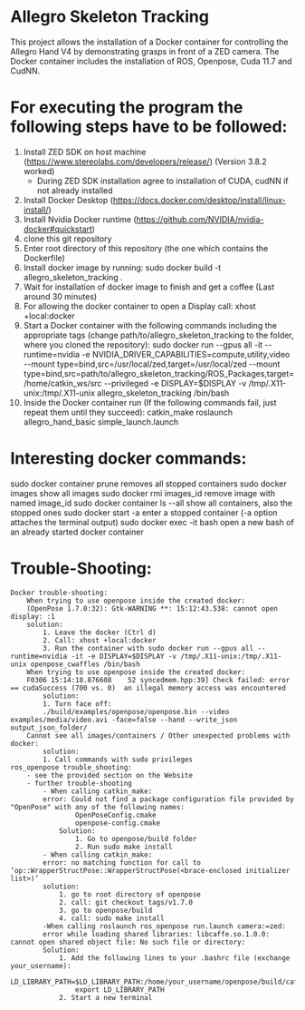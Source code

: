 # Allegro Skeleton Tracking

This project allows the installation of a Docker container for controlling the Allegro Hand V4 by demonstrating grasps in front of a ZED camera.
The Docker container includes the installation of ROS, Openpose, Cuda 11.7 and CudNN.

# For executing the program the following steps have to be followed:
1. Install ZED SDK on host machine (https://www.stereolabs.com/developers/release/) (Version 3.8.2 worked)
	- During ZED SDK installation agree to installation of CUDA, cudNN if not already installed
2. Install Docker Desktop (https://docs.docker.com/desktop/install/linux-install/)
3. Install Nvidia Docker runtime (https://github.com/NVIDIA/nvidia-docker#quickstart)
4. clone this git repository
5. Enter root directory of this repository (the one which contains the Dockerfile)
6. Install docker image by running:
	sudo docker build -t allegro_skeleton_tracking .
7. Wait for installation of docker image to finish and get a coffee (Last around 30 minutes)
8. For allowing the docker container to open a Display call:
	xhost +local:docker 
9. Start a Docker container with the following commands including the appropriate tags (change path/to/allegro_skeleton_tracking to the folder, where you cloned the repository):
	sudo docker run --gpus all -it --runtime=nvidia -e NVIDIA_DRIVER_CAPABILITIES=compute,utility,video --mount type=bind,src=/usr/local/zed,target=/usr/local/zed --mount type=bind,src=path/to/allegro_skeleton_tracking/ROS_Packages,target=/home/catkin_ws/src --privileged -e  DISPLAY=$DISPLAY -v /tmp/.X11-unix:/tmp/.X11-unix allegro_skeleton_tracking /bin/bash
10. Inside the Docker container run (If the following commands fail, just repeat them until they succeed): 
	catkin_make
	roslaunch allegro_hand_basic simple_launch.launch

# Interesting docker commands:
sudo docker container prune 			removes all stopped containers
sudo docker images 				show all images
sudo docker rmi images_id 			remove image with named image_id
sudo docker container ls --all		show all containers, also the stopped ones
sudo docker start -a <container-id>		enter a stopped container (-a option attaches the terminal output)
sudo docker exec -it <container-id> bash	open a new bash of an already started docker container

# Trouble-Shooting:
	Docker trouble-shooting:
		When trying to use openpose inside the created docker:
		(OpenPose 1.7.0:32): Gtk-WARNING **: 15:12:43.538: cannot open display: :1
		solution:
			1. Leave the docker (Ctrl d)
			2. Call: xhost +local:docker
			3. Run the container with sudo docker run --gpus all --runtime=nvidia -it -e DISPLAY=$DISPLAY -v /tmp/.X11-unix:/tmp/.X11-unix openpose_cwaffles /bin/bash
		When trying to use openpose inside the created docker:
		F0306 15:14:18.876608    52 syncedmem.hpp:39] Check failed: error == cudaSuccess (700 vs. 0)  an illegal memory access was encountered
			solution:
			1. Turn face off:
			./build/examples/openpose/openpose.bin --video examples/media/video.avi -face=false --hand --write_json output_json_folder/
		Cannot see all images/containers / Other unexpected problems with docker:
			solution:
			1. Call commands with sudo privileges
	ros_openpose trouble_shooting:
		- see the provided section on the Website 
		- further trouble-shooting
			- When calling catkin_make:
			error: Could not find a package configuration file provided by "OpenPose" with any of the following names:
    				OpenPoseConfig.cmake
    				openpose-config.cmake
    			Solution:
	    			1. Go to openpose/build folder
	    			2. Run sudo make install
			- When calling catkin_make:
			error: no matching function for call to ‘op::WrapperStructPose::WrapperStructPose(<brace-enclosed initializer list>)’
			solution:
			 	1. go to root directory of openpose
			 	2. call: git checkout tags/v1.7.0
			 	3. go to openpose/build
			 	4. call: sudo make install
			-When calling roslaunch ros_openpose run.launch camera:=zed:
			error while loading shared libraries: libcaffe.so.1.0.0: cannot open shared object file: No such file or directory:
			Solution:
				1. Add the following lines to your .bashrc file (exchange your_username): 
					LD_LIBRARY_PATH=$LD_LIBRARY_PATH:/home/your_username/openpose/build/caffe/lib
					export LD_LIBRARY_PATH
				2. Start a new terminal
 


